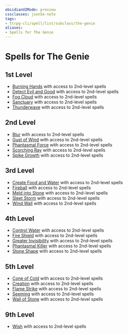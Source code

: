 ```yaml
---
obsidianUIMode: preview
cssclasses: json5e-note
tags:
- ttrpg-cli/spell/list/subclass/the-genie
aliases:
- Spells for The Genie
---
```

# Spells for The Genie

## 1st Level

- [Burning Hands](/3-Mechanics/CLI/Compendium/spells/burning-hands.md "PHB") with access to 2nd-level spells
- [Detect Evil and Good](/3-Mechanics/CLI/Compendium/spells/detect-evil-and-good.md "PHB") with access to 2nd-level spells
- [Fog Cloud](/3-Mechanics/CLI/Compendium/spells/fog-cloud.md "PHB") with access to 2nd-level spells
- [Sanctuary](/3-Mechanics/CLI/Compendium/spells/sanctuary.md "PHB") with access to 2nd-level spells
- [Thunderwave](/3-Mechanics/CLI/Compendium/spells/thunderwave.md "PHB") with access to 2nd-level spells

## 2nd Level

- [Blur](/3-Mechanics/CLI/Compendium/spells/blur.md "PHB") with access to 2nd-level spells
- [Gust of Wind](/3-Mechanics/CLI/Compendium/spells/gust-of-wind.md "PHB") with access to 2nd-level spells
- [Phantasmal Force](/3-Mechanics/CLI/Compendium/spells/phantasmal-force.md "PHB") with access to 2nd-level spells
- [Scorching Ray](/3-Mechanics/CLI/Compendium/spells/scorching-ray.md "PHB") with access to 2nd-level spells
- [Spike Growth](/3-Mechanics/CLI/Compendium/spells/spike-growth.md "PHB") with access to 2nd-level spells

## 3rd Level

- [Create Food and Water](/3-Mechanics/CLI/Compendium/spells/create-food-and-water.md "PHB") with access to 2nd-level spells
- [Fireball](/3-Mechanics/CLI/Compendium/spells/fireball.md "PHB") with access to 2nd-level spells
- [Meld into Stone](/3-Mechanics/CLI/Compendium/spells/meld-into-stone.md "PHB") with access to 2nd-level spells
- [Sleet Storm](/3-Mechanics/CLI/Compendium/spells/sleet-storm.md "PHB") with access to 2nd-level spells
- [Wind Wall](/3-Mechanics/CLI/Compendium/spells/wind-wall.md "PHB") with access to 2nd-level spells

## 4th Level

- [Control Water](/3-Mechanics/CLI/Compendium/spells/control-water.md "PHB") with access to 2nd-level spells
- [Fire Shield](/3-Mechanics/CLI/Compendium/spells/fire-shield.md "PHB") with access to 2nd-level spells
- [Greater Invisibility](/3-Mechanics/CLI/Compendium/spells/greater-invisibility.md "PHB") with access to 2nd-level spells
- [Phantasmal Killer](/3-Mechanics/CLI/Compendium/spells/phantasmal-killer.md "PHB") with access to 2nd-level spells
- [Stone Shape](/3-Mechanics/CLI/Compendium/spells/stone-shape.md "PHB") with access to 2nd-level spells

## 5th Level

- [Cone of Cold](/3-Mechanics/CLI/Compendium/spells/cone-of-cold.md "PHB") with access to 2nd-level spells
- [Creation](/3-Mechanics/CLI/Compendium/spells/creation.md "PHB") with access to 2nd-level spells
- [Flame Strike](/3-Mechanics/CLI/Compendium/spells/flame-strike.md "PHB") with access to 2nd-level spells
- [Seeming](/3-Mechanics/CLI/Compendium/spells/seeming.md "PHB") with access to 2nd-level spells
- [Wall of Stone](/3-Mechanics/CLI/Compendium/spells/wall-of-stone.md "PHB") with access to 2nd-level spells

## 9th Level

- [Wish](/3-Mechanics/CLI/Compendium/spells/wish.md "PHB") with access to 2nd-level spells